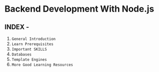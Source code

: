 # Backend Development With Node.js

## INDEX - 
1. `General Introduction`
2. `Learn Prerequisites`
3. `Important SKILLS`
4. `Databases`
5. `Template Engines`
6. `More Good Learning Resources`
